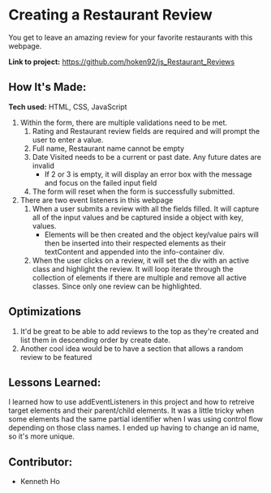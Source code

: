 # Creating a Restaurant Review

You get to leave an amazing review for your favorite restaurants with this webpage.

**Link to project:** https://github.com/hoken92/js_Restaurant_Reviews

## How It's Made:

**Tech used:** HTML, CSS, JavaScript

1. Within the form, there are multiple validations need to be met.
   1. Rating and Restaurant review fields are required and will prompt the user to enter a value.
   2. Full name, Restaurant name cannot be empty
   3. Date Visited needs to be a current or past date. Any future dates are invalid
      - If 2 or 3 is empty, it will display an error box with the message and focus on the failed input field
   4. The form will reset when the form is successfully submitted.
2. There are two event listeners in this webpage
   1. When a user submits a review with all the fields filled. It will capture all of the input values and be captured inside a object with key, values.
      - Elements will be then created and the object key/value pairs will then be inserted into their respected elements as their textContent and appended into the info-container div.
   2. When the user clicks on a review, it will set the div with an active class and highlight the review. It will loop iterate through the collection of elements if there are multiple and remove all active classes. Since only one review can be highlighted.

## Optimizations

1. It'd be great to be able to add reviews to the top as they're created and list them in descending order by create date.
2. Another cool idea would be to have a section that allows a random review to be featured

## Lessons Learned:

I learned how to use addEventListeners in this project and how to retreive target elements and their parent/child elements. It was a little tricky when some elements had the same partial identifier when I was using control flow depending on those class names. I ended up having to change an id name, so it's more unique.

## Contributor:

- Kenneth Ho
